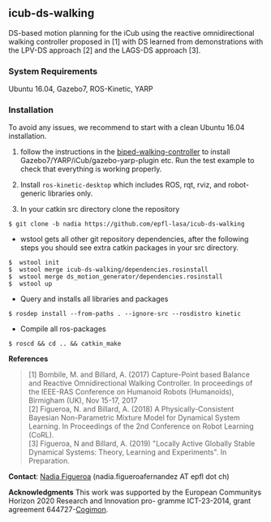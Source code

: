 ## icub-ds-walking
DS-based motion planning for the iCub using the reactive omnidirectional walking controller proposed in [1] with DS learned from demonstrations with the LPV-DS approach [2] and the LAGS-DS approach [3].

### System Requirements
Ubuntu 16.04, Gazebo7, ROS-Kinetic, YARP

### Installation
To avoid any issues, we recommend to start with a clean Ubuntu 16.04 installation. 

1. follow the instructions in the [biped-walking-controller](https://github.com/epfl-lasa/biped-walking-controller) to install Gazebo7/YARP/iCub/gazebo-yarp-plugin etc. Run the test example to check that everything is working properly.

2. Install ``ros-kinetic-desktop`` which includes ROS, rqt, rviz, and robot-generic libraries only.

3. In your catkin src directory clone the repository
```
$ git clone -b nadia https://github.com/epfl-lasa/icub-ds-walking
```
* wstool gets all other git repository dependencies, after the following steps you should see extra catkin 
  packages in your src directory.
```
$  wstool init
$  wstool merge icub-ds-walking/dependencies.rosinstall 
$  wstool merge ds_motion_generator/dependencies.rosinstall 
$  wstool up 
```
* Query and installs all libraries and packages 
```
$ rosdep install --from-paths . --ignore-src --rosdistro kinetic 
```
* Compile all ros-packages
```
$ roscd && cd .. && catkin_make
```

**References**     
> [1] Bombile, M. and Billard, A. (2017) Capture-Point based Balance and Reactive Omnidirectional Walking Controller. In proceedings of the IEEE-RAS Conference on Humanoid Robots (Humanoids), Birmigham (UK), Nov 15-17, 2017  
> [2] Figueroa, N. and Billard, A. (2018) A Physically-Consistent Bayesian Non-Parametric Mixture Model for Dynamical System Learning. In Proceedings of the 2nd Conference on Robot Learning (CoRL).     
> [3] Figueroa, N and Billard, A. (2019) "Locally Active Globally Stable Dynamical Systems: Theory, Learning and Experiments". In Preparation. 

**Contact**: [Nadia Figueroa](http://lasa.epfl.ch/people/member.php?SCIPER=238387) (nadia.figueroafernandez AT epfl dot ch)

**Acknowledgments**
This work was supported by the European Communitys Horizon 2020 Research and Innovation pro-
gramme ICT-23-2014, grant agreement 644727-[Cogimon](https://cogimon.eu/cognitive-interaction-motion-cogimon).
